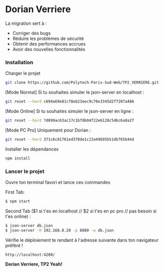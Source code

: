 # Dorian Verriere

La migration sert à : 

  - Corriger des bugs
  - Réduire les problèmes de sécurité
  - Obtenir des performances accrues
  - Avoir des nouvelles fonctionnalités

### Installation

Charger le projet
```sh
git clone https://github.com/Polytech-Paris-Sud-Web/TP2_VERRIERE.git
```

[Mode Normal] Si tu souhaites simuler le json-server en localhost :
```sh
git reset --hard c694a69e81cf8eb23eec9c70e3345d2f7207a486
```

[Mode Online] Si tu souhaites simuler le json-server en ligne :
```sh
git reset --hard 7d899ac63ac17c1bf8b04f22e6128c54bc6a8a2f
```

[Mode PC Pro] Uniquement pour Dorian :
```sh
git reset --hard 371c6c81761ed370de1c13a49695b51db765644d
```
Installer les dépendances
```sh
npm install
```

### Lancer le projet

Ouvre ton terminal favori et lance ces commandes

First Tab:
```sh
$ npm start
```

Second Tab ($1 si t'es en localhost // $2 si t'es en pc pro // pas besoin si t'es online) :
```sh
$ json-server db.json
$ json-server -H 192.168.0.20 -p 8080 -w db.json
```

Vérifie le déploiement te rendant à l'adresse suivante dans ton navigateur préféré !

```sh
http://localhost:4200/
```

**Dorian Verriere, TP2 Yeah!**